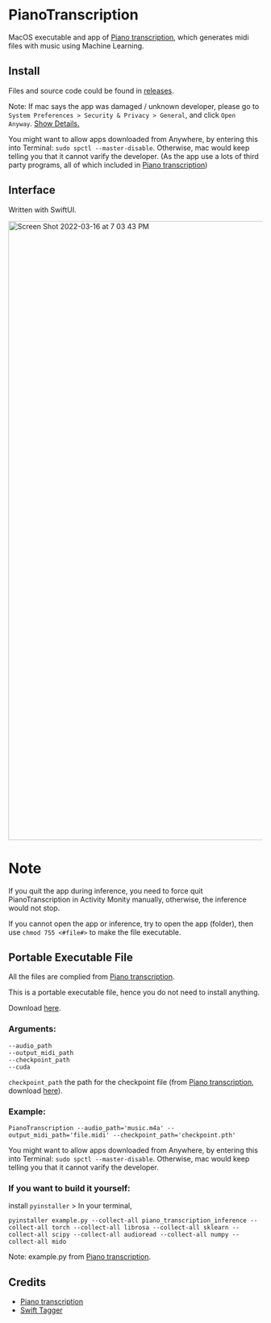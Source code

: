 # PianoTranscription
MacOS executable and app of [Piano transcription](https://github.com/bytedance/piano_transcription), which generates midi files with music using Machine Learning.

## Install
Files and source code could be found in [releases](https://github.com/Vaida12345/PianoTranscription/releases).

Note: If mac says the app was damaged / unknown developer, please go to `System Preferences > Security & Privacy > General`, and click `Open Anyway`. [Show Details.](https://github.com/Vaida12345/Annotation/wiki#why-i-cant-open-the-app)

You might want to allow apps downloaded from Anywhere, by entering this into Terminal: `sudo spctl --master-disable`. Otherwise, mac would keep telling you that it cannot varify the developer. (As the app use a lots of third party programs, all of which included in [Piano transcription](https://github.com/bytedance/piano_transcription))

## Interface
Written with SwiftUI.

<img width="1227" alt="Screen Shot 2022-03-16 at 7 03 43 PM" src="https://user-images.githubusercontent.com/91354917/158576353-f44ab0ce-1f20-4f99-8882-dbf5466f0796.png">

# Note
If you quit the app during inference, you need to force quit PianoTranscription in Activity Monity manually, otherwise, the inference would not stop.

If you cannot open the app or inference, try to open the app (folder), then use `chmod 755 <#file#>` to make the file executable.


## Portable Executable File
All the files are complied from [Piano transcription](https://github.com/bytedance/piano_transcription).

This is a portable executable file, hence you do not need to install anything.

Download [here](https://github.com/Vaida12345/PianoTranscription/releases/tag/executable).

### Arguments:
```
--audio_path
--output_midi_path
--checkpoint_path
--cuda
```
`checkpoint_path` the path for the checkpoint file (from [Piano transcription](https://github.com/bytedance/piano_transcription), download [here](https://github.com/Vaida12345/PianoTranscription/releases/tag/executable)).

### Example:
`PianoTranscription --audio_path='music.m4a' --output_midi_path='file.midi' --checkpoint_path='checkpoint.pth'`

You might want to allow apps downloaded from Anywhere, by entering this into Terminal: `sudo spctl --master-disable`. Otherwise, mac would keep telling you that it cannot varify the developer.

### If you want to build it yourself:

install `pyinstaller` > In your terminal, 

`pyinstaller example.py --collect-all piano_transcription_inference --collect-all torch --collect-all librosa --collect-all sklearn --collect-all scipy --collect-all audioread --collect-all numpy --collect-all mido`

Note: example.py from [Piano transcription](https://github.com/bytedance/piano_transcription).

## Credits
- [Piano transcription](https://github.com/bytedance/piano_transcription)
- [Swift Tagger](https://github.com/NCrusher74/SwiftTagger)
